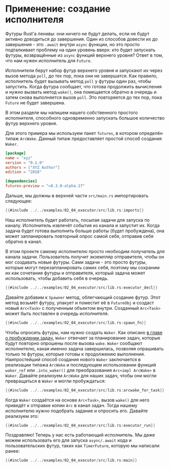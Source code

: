 # Применение: создание исполнителя

Футуры Rust'a ленивы: они ничего не будут делать, если не будут активно доводиться до завершения. Один из способов довести их до завершения - это `.await` внутри `async` функции, но это просто подталкивает проблему на один уровень вверх: кто будет
запускать футуры, возвращённые из `async` функций верхнего уровня? Ответ в том,
что нам нужен исполнитель для `Future`.

Исполнители берут набор футур верхнего уровня и запускают их через вызов метода `poll`, до тех пор, пока они не завершатся. Как правило, исполнитель будет вызывать метод
`poll` у футуры один раз, чтобы запустить. Когда футура сообщает, что готова продолжить вычисления и нужно вызвать метод `wake()`, она помещается обратно в очередь и затем снова выполняется вызов `poll`. Это  повторяется до тех пор, пока `Future` не будет завершена.

В этом разделе мы напишем нашего собственного простого исполнителя, способного одновременно запускать большое количество футур верхнего уровня.

Для этого примера мы используем пакет `futures`, в котором определён типаж `ArcWake`. Данный типаж предоставляет простой способ создания `Waker`.

```toml
[package]
name = "xyz"
version = "0.1.0"
authors = ["XYZ Author"]
edition = "2018"

[dependencies]
futures-preview = "=0.3.0-alpha.17"
```

Дальше, мы должны в верхней части `src/main.rs` импортировать следующее:

```rust
{{#include ../../examples/02_04_executor/src/lib.rs:imports}}
```

Наш исполнитель будет работать, посылая задачи для запуска по каналу. Исполнитель извлечёт события из канала и запустит их. Когда задача будет готова выполнить больше работы (будет пробуждена), она может запланировать повторный опрос самой себя, отправив себя обратно в канал.

В этом проекте самому исполнителю просто необходим получатель для канала задачи. Пользователь получит экземпляр отправителя, чтобы он мог создавать новые футуры. Сами задачи - это просто футуры, которые могут перезапланировать самих себя, поэтому мы сохраним их как сочетание футуры и отправителя, который задача может использовать, чтобы добавить себя в очередь.

```rust
{{#include ../../examples/02_04_executor/src/lib.rs:executor_decl}}
```

Давайте добавим к `Spawner` метод, облегчающий создание футур. Этот метод возьмёт футуру, упакует и поместит её в `FutureObj` и создаст новый `Arc<Task>` с полученным объектом внутри. Созданный `Arc<Task>` может быть поставлен в очередь исполнителя.

```rust
{{#include ../../examples/02_04_executor/src/lib.rs:spawn_fn}}
```

Чтобы опросить футуры, нам нужно создать `Waker`.
Как описано [в главе о пробуждении задач], `Waker` отвечает за планирование задач, которые будут повторно опрошены после вызова `wake`. `Waker` сообщают исполнителю, какая именно задача завершилась, позволяя опрашивать только те футуры, которые готовы к продолжению выполнения. Наипростейший способ
создания нового `Waker` заключается в реализации типажа `ArcWake` и последующем использовании функций `waker_ref` или `.into_waker()` для преобразования `Arc<impl ArcWake>`
в `Waker`. Давайте реализуем `ArcWake` для наших задач, чтобы они могли
превращаться в `Waker` и могли пробуждаться:

```rust
{{#include ../../examples/02_04_executor/src/lib.rs:arcwake_for_task}}
```

Когда `Waker` создаётся на основе `Arc<Task>`, вызов `wake()` для него приведёт к отправке копии `Arc` в канал задач. Тогда нашему исполнителю
нужно подобрать задание и опросить его. Давайте реализуем это:

```rust
{{#include ../../examples/02_04_executor/src/lib.rs:executor_run}}
```

Поздравляю! Теперь у нас есть работающий исполнитель. Мы даже можем использовать его
для запуска `async/.await` кода и пользовательских футур, таких как `TimerFuture`, которую мы написали ранее:

```rust
{{#include ../../examples/02_04_executor/src/lib.rs:main}}
```


[в главе о пробуждении задач]: ./03_wakeups.md